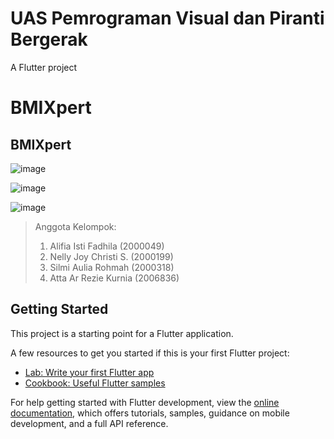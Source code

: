 # UAS Pemrograman Visual dan Piranti Bergerak

A Flutter project

# BMIXpert


## BMIXpert

![image](https://user-images.githubusercontent.com/99388988/210228172-088124d3-2371-4157-b391-114164e42026.png)


![image](https://user-images.githubusercontent.com/99388988/210228113-6a5c67ad-3f1b-49ee-882d-b59f11c455ef.png)


![image](https://user-images.githubusercontent.com/99388988/210228278-a0c0f2d0-01fd-4947-bd61-63a7050953b7.png)


> Anggota Kelompok:
> 1. Alifia Isti Fadhila (2000049)
> 2. Nelly Joy Christi S. (2000199)
> 3. Silmi Aulia Rohmah (2000318)
> 4. Atta Ar Rezie Kurnia (2006836)

## Getting Started

This project is a starting point for a Flutter application.

A few resources to get you started if this is your first Flutter project:

- [Lab: Write your first Flutter app](https://docs.flutter.dev/get-started/codelab)
- [Cookbook: Useful Flutter samples](https://docs.flutter.dev/cookbook)

For help getting started with Flutter development, view the
[online documentation](https://docs.flutter.dev/), which offers tutorials,
samples, guidance on mobile development, and a full API reference.
